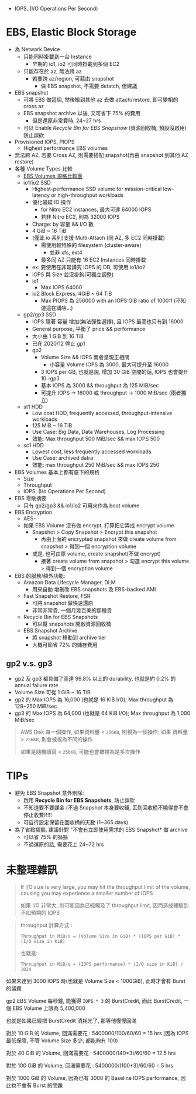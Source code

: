 - IOPS, (I/O Operations Per Second)

# EBS, Elastic Block Storage

- 為 Network Device
    - 只能同時掛載到一台 Instance
        - 早期的 io1, io2 可同時掛載到多個 EC2
    - 只能存在於 az, 無法跨 az
        - 若要跨 az/region, 可藉由 snapshot
            - 做 EBS snapshot, 不需要 detatch, 但建議
- EBS snapshot
    - 可將 EBS 做這個, 然後搬到其他 az 去做 attach/restore, 即可變相的 cross az
    - EBS snapshot archive 以後, 又可省下 75% 的費用
        - 但是還原非常費時, 24~27 hrs
    - 可以 Enable *Recycle Bin for EBS Snapshow* (資源回收桶, 預設沒啟用) 防止誤砍
- Provisioned IOPS, PIOPS
    - Highest performance EBS volumes
- 無法跨 AZ, 若要 Cross AZ, 則需要搭配 snapshot(再由 snapshot 到其他 AZ restore)
- 各種 Volume Types 比較
    - [EBS Volumes 規格比較表](https://docs.aws.amazon.com/AWSEC2/latest/UserGuide/ebs-volume-types.html)
    - io1/io2 SSD
        - Highest-performance SSD volume for mission-critical low-latency or high-throughput workloads
        - 優化磁碟 IO 操作
            - for Nitro EC2 instances, 最大可達 64000 IOPS
            - 若非 Nitro EC2, 則為 32000 IOPS
        - Charge: by 容量 && I/O 數
        - 4 GiB ~ 16 TiB
        - (僅此 io 系列)支援 Multi-Attach (同 AZ, 多 EC2 同時掛載)
            - 需使用較特殊的 filesystem (cluster-aware)
                - 並非 xfs, ext4
            - 最多同 AZ 只能有 16 EC2 Instances 同時掛載
        - ex: 要使用在非常講究 IOPS 的 DB, 可使用 io1/io2
        - IOPS 與 Size 並沒掛鉤(可獨立調整)
        - io1
            - Max IOPS 64000
        - io2 Block Express, 4GiB ~ 64 TiB
            - Max PIOPS 為 256000 with an IOPS:GiB ratio of 1000:1 (不知道這在講啥...)
    - gp2/gp3 SSD
        - IOPS 隨著 容量 增加(無法彈性選擇), 且 IOPS 最高也只有到 16000
        - General purpose, 平衡了 price && performance
        - 大小由 1 GiB 到 16 TiB
        - 已在 2020/12 停止 gp1
        - gp2
            - Volume Size && IOPS 兩者呈現正相關
                - 小容量 Volume IOPS 為 3000, 最大可提升至 16000
            - 3 IOPS per GB, 也就是說, 增加 30 GiB 空間的話, IOPS 也會提升 10
        -gp3
            - 基本 IOPS 為 3000 && throughput 為 125 MiB/sec
            - 可提升 IOPS -> 16000 或 throughput -> 1000 MiB/sec (兩者獨立)
    - st1 HDD
        - Low cost HDD, frequently accessed, throughput-intensive workloads
        - 125 MiB ~ 16 TiB
        - Use Case: Big Data, Data Warehouses, Log Processing
        - 效能: Max throughput 500 MiB/sec && max IOPS 500
    - sc1 HDD
        - Lowest cost, less frequently accessed workloads
        - Use Case: archived datra
        - 效能: max throughput 250 MiB/sec && max IOPS 250
- EBS Volumes 基本上都有底下的規格
    - Size
    - Throughput
    - IOPS, (I/o Operations Per Second)
- EBS 零散摘要
    - 只有 gp2/gp3 && io1/io2 可用來作為 boot volume
- EBS Encryption
    - AES-
    - 如果 EBS Volume 沒有做 encrypt, 打算把它弄成 encrypt volume
        - Snapshot > Copy Snapshot > Encrypt this snapshot
            - 再由上面的 encrypted snapshot 來做 create volume from snapshot > 得到一個 encryption volume
        - 或是, 也可由原 volume, create snapshot(不做 encrypt)
            - 接著 create volume from snapshot > 勾選 encrypt this volume > 得到一個 encryption volume
- EBS 的服務/額外功能: 
    - Amazon Data Lifecycle Manager, DLM
        - 用來自動 增刪改 EBS snapshots 及 EBS-backed AMI
    - Fast Snapshot Restore, FSR
        - 可將 snapshot 做快速還原
        - 非常非常貴, 一個月幾百美的那種貴
    - Recycle Bin for EBS Snapshots
        - 可以幫 snapshots 開啟資源回收桶
    - EBS Snapshot Archive
        - 將 snapshot 移動到 archive tier
        - 大概可節省 72% 的儲存費用


## gp2 v.s. gp3

- gp2 及 gp3 都具備了高達 99.8% 以上的 durability, 也就是約 0.2% 的 annual failure rate
- Volume Size 可從 1 GiB ~ 16 TiB
- gp2 的 Max IOPS 為 16,000 (也就是 16 KiB I/O); Max throughput 為 128~250 MiB/sec
- gp3 的 Max IOPS 為 64,000 (也就是 64 KiB I/O); Max throughput 為   1,000 MiB/sec

> AWS Disk 每一個操作, 如果資料量 < `256KB`, 則視為一個操作; 如果 資料量 > `256KB`, 則會被視為不同的操作
> 
> 如果是隨機讀寫 < `256KB`, 可能也會被視為是多次操作


# TIPs

- 避免 EBS Snapshot 意外刪除:
    - 啟用 **Recycle Bin for EBS Snapshots**, 防止誤砍
    - 不知道要不要課金 (不過 Snapshot 本身要收錢, 丟到回收桶不曉得會不會停止收費)!!!!
    - 可自行設定保留在回收桶的天數 (1~365 days)
- 為了省點摳摳, 建議針對 "不會有立即使用需求的 EBS Snapshot* 做 archive
    - 可以省 75% 的摳摳
    - 不過還原的話, 需要花上 24~72 hrs


# 未整理雜訊

> If I/O size is very large, you may hit the throughput limit of the volume, causing you may experience a smaller number of IOPS
> 
> 如果 I/O 非常大, 則可能因為已經觸及了 throughput limit, 因而造成體驗到不如預期的 IOPS

> throughput 計算方式 : 
> 
> `Throughput in MiB/s = (Volume Size in GiB) * (IOPS per GiB) * (I/O size in KiB)`
> 
> 也就是: 
> 
> `Throughput in MiB/s = (IOPS performance) * (I/O size in KiB) / 1024`

如果未達到 3000 IOPS 時(也就是 Volume Size < 1000GiB), 此時才會有 Burst 的議題

gp2 EBS Volume 每秒鐘, 能獲得 `IOPS * 3` 的 BurstCredit, 而此 BurstCredit, 一個 EBS Volume 上限為 5,400,000

也就是如果已經把 BurstCredit 消耗光了, 那等他慢慢回滿

對於 10 GiB 的 Volume, 回滿需要花 : 5400000/100/60/60 = 15 hrs (因為 IOPS 最低保障, 不管 Volume Size 多少, 都能夠有 100)

對於 40 GiB 的 Volume, 回滿需要花 : 5400000/(40*3)/60/60 = 12.5 hrs

對於 100 GiB 的 Volume, 回滿需要花 : 5400000/(100*3)/60/60 = 5 hrs

對於 1000 GiB 的 Volume, 因為已有 3000 的 Baseline IOPS performance, 因此也不會有 Burst 的問題
